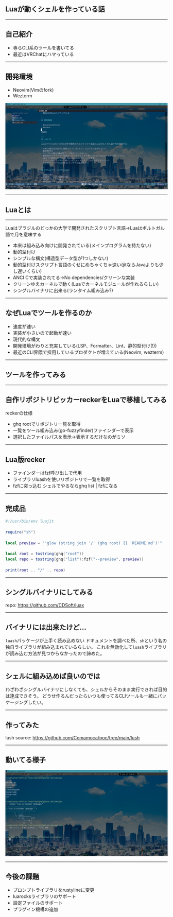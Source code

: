 ## Luaが動くシェルを作っている話
---
## 自己紹介

- 専らCLI系のツールを書いてる
- 最近はVRChatにハマっている

---
## 開発環境

- Neovim(Vimのfork)
- Wezterm

![w:600](./imgs/terminal.png)

---
## Luaとは
---
Luaはブラジルのどっかの大学で開発されたスクリプト言語→Luaはポルトガル語で月を意味する

- 本来は組み込み向けに開発されている(メインプログラムを持たない)
- 動的型付け
- シンプルな構文(構造型データ型が1つしかない)
- 動的型付けスクリプト言語のくせにめちゃくちゃ速い(jitならJavaよりも少し遅いくらい)
- ANCI Cで実装されてる→No dependencies/クリーンな実装
- クリーンゆえカーネルで動く(Luaでカーネルモジュールが作れるらしい)
- シングルバイナリに出来る(ランタイム組み込み?)

---
## なぜLuaでツールを作るのか

- 速度が速い
- 実装が小さいので起動が速い
- 現代的な構文
- 開発環境がわりと充実している(LSP、Formatter、Lint、静的型付け(!))
- 最近のCLI界隈で採用しているプロダクトが増えている(Neovim, wezterm)
---
## ツールを作ってみる
---
## 自作リポジトリピッカーreckerをLuaで移植してみる
reckerの仕様
- ghq rootでリポジトリ一覧を取得
- 一覧をツール組み込み(go-fuzzyfinder)ファインダーで表示
- 選択したファイルパスを表示→表示するだけなのがミソ
---
## Lua版recker
- ファインダーはfzf呼び出しで代用
- ライブラリluashを使いリポジトリで一覧を取得
- fzfに突っ込む
シェルでやるならghq list | fzfになる
---
## 完成品

```lua
#!/usr/bin/env luajit

require("sh")

local preview = "'glow (string join '/' (ghq root) {} 'README.md')'"

local root = tostring(ghq("root"))
local repo = tostring(ghq("list"):fzf("--preview", preview))

print(root .. "/" .. repo)
```

---
## シングルバイナリにしてみる

repo: https://github.com/CDSoft/luax


---
## バイナリには出来たけど...

`luash`パッケージが上手く読み込めない
ドキュメントを調べた所、`sh`という名の独自ライブラリが組み込まれているらしい。
これを無効化して`luash`ライブラリが読み込む方法が見つからなかったので諦めた。

---
## シェルに組み込めば良いのでは

わざわざシングルバイナリにしなくても、シェルからそのまま実行できれば目的は達成できそう。
どうせ作るんだったらいつも使ってるCLIツールも一緒にパッケージングしたい。

---
## 作ってみた

lush
source: https://github.com/Comamoca/poc/tree/main/lush

---
## 動いてる様子

![w:1000](./imgs/lush.png)

---
## 今後の課題

- プロンプトライブラリをrustylineに変更
- luarocksライブラリのサポート
- 設定ファイルのサポート
- プラグイン機構の追加
